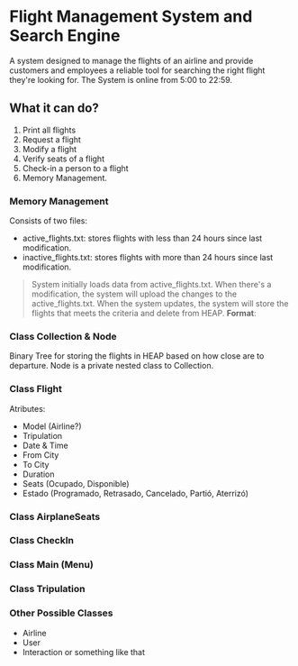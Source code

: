 # Flight Management System and Search Engine
A system designed to manage the flights of an airline and provide customers and employees a reliable tool for searching the right flight they're looking for. The System is online from 5:00 to 22:59.

## What it can do?
1. Print all flights
2. Request a flight
3. Modify a flight
4. Verify seats of a flight
5. Check-in a person to a flight
6. Memory Management.

### Memory Management
Consists of two files:
- active_flights.txt: stores flights with less than 24 hours since last modification.
- inactive_flights.txt: stores flights with more than 24 hours since last modification.
> System initially loads data from active_flights.txt. When there's a modification, the system will upload the changes to the active_flights.txt. When the system updates, the system will store the flights that meets the criteria and delete from HEAP. **Format**:

### Class Collection & Node
Binary Tree for storing the flights in HEAP based on how close are to departure. Node is a private nested class to Collection.

### Class Flight
Atributes:
- Model (Airline?)
- Tripulation
- Date & Time
- From City
- To City
- Duration
- Seats (Ocupado, Disponible)
- Estado (Programado, Retrasado, Cancelado, Partió, Aterrizó)

### Class AirplaneSeats
### Class CheckIn
### Class Main (Menu)
### Class Tripulation
### Other Possible Classes
- Airline
- User
- Interaction or something like that

